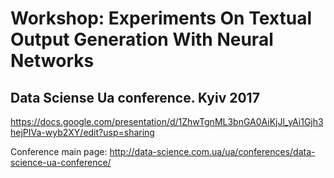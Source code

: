 # Workshop: Experiments On Textual Output Generation With Neural Networks

## Data Sciense Ua conference. Kyiv 2017

https://docs.google.com/presentation/d/1ZhwTgnML3bnGA0AiKjJl_yAi1Gjh3hejPIVa-wyb2XY/edit?usp=sharing


Conference main page: http://data-science.com.ua/ua/conferences/data-science-ua-conference/
